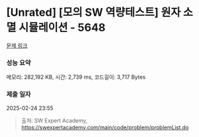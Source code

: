 # [Unrated] [모의 SW 역량테스트] 원자 소멸 시뮬레이션 - 5648 

[문제 링크](https://swexpertacademy.com/main/code/problem/problemDetail.do?contestProbId=AWXRFInKex8DFAUo) 

### 성능 요약

메모리: 282,192 KB, 시간: 2,739 ms, 코드길이: 3,717 Bytes

### 제출 일자

2025-02-24 23:55



> 출처: SW Expert Academy, https://swexpertacademy.com/main/code/problem/problemList.do